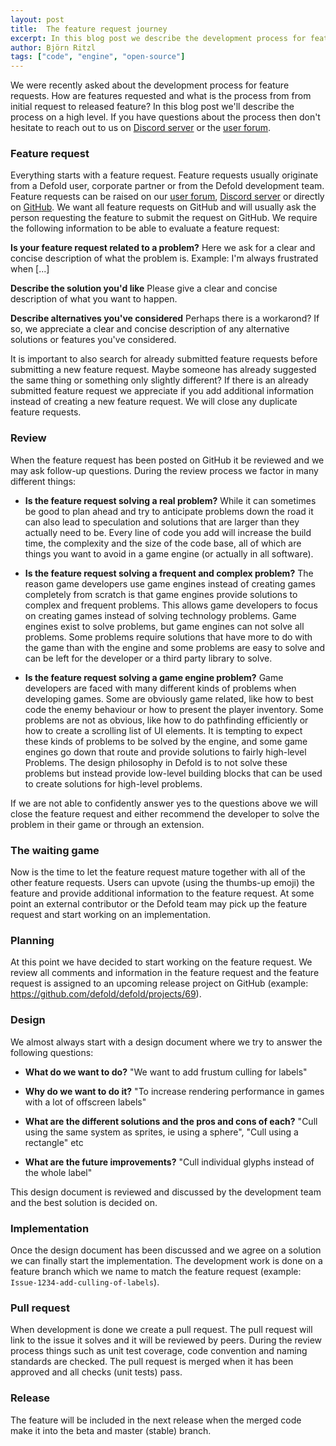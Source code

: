 ```yaml
---
layout: post
title:  The feature request journey
excerpt: In this blog post we describe the development process for feature requests
author: Björn Ritzl
tags: ["code", "engine", "open-source"]
---
```


We were recently asked about the development process for feature requests. How are features requested and what is the process from from initial request to released feature? In this blog post we'll describe the process on a high level. If you have questions about the process then don't hesitate to reach out to us on [Discord server](https://defold.com/discord) or the [user forum](https://forum.defold.com/).


### Feature request
Everything starts with a feature request. Feature requests usually originate from a Defold user, corporate partner or from the Defold development team. Feature requests can be raised on our [user forum](https://forum.defold.com/), [Discord server](https://defold.com/discord) or directly on [GitHub](https://github.com/defold/defold/issues/new?assignees=&labels=feature+request&template=feature_request.md&title=). We want all feature requests on GitHub and will usually ask the person requesting the feature to submit the request on GitHub. We require the following information to be able to evaluate a feature request:

**Is your feature request related to a problem?**
Here we ask for a clear and concise description of what the problem is. Example: I'm always frustrated when [...]

**Describe the solution you'd like**
Please give a clear and concise description of what you want to happen.

**Describe alternatives you've considered**
Perhaps there is a workarond? If so, we appreciate a clear and concise description of any alternative solutions or features you've considered.

It is important to also search for already submitted feature requests before submitting a new feature request. Maybe someone has already suggested the same thing or something only slightly different? If there is an already submitted feature request we appreciate if you add additional information instead of creating a new feature request. We will close any duplicate feature requests.


### Review
When the feature request has been posted on GitHub it be reviewed and we may ask follow-up questions. During the review process we factor in many different things:

* **Is the feature request solving a real problem?** While it can sometimes be good to plan ahead and try to anticipate problems down the road it can also lead to speculation and solutions that are larger than they actually need to be. Every line of code you add will increase the build time, the complexity and the size of the code base, all of which are things you want to avoid in a game engine (or actually in all software).

* **Is the feature request solving a frequent and complex problem?** The reason game developers use game engines instead of creating games completely from scratch is that game engines provide solutions to complex and frequent problems. This allows game developers to focus on creating games instead of solving technology problems. Game engines exist to solve problems, but game engines can not solve all problems. Some problems require solutions that have more to do with the game than with the engine and some problems are easy to solve and can be left for the developer or a third party library to solve.

* **Is the feature request solving a game engine problem?** Game developers are faced with many different kinds of problems when developing games. Some are obviously game related, like how to best code the enemy behaviour or how to present the player inventory. Some problems are not as obvious, like how to do pathfinding efficiently or how to create a scrolling list of UI elements. It is tempting to expect these kinds of problems to be solved by the engine, and some game engines go down that route and provide solutions to fairly high-level Problems. The design philosophy in Defold is to not solve these problems but instead provide low-level building blocks that can be used to create solutions for high-level problems.

If we are not able to confidently answer yes to the questions above we will close the feature request and either recommend the developer to solve the problem in their game or through an extension.


### The waiting game
Now is the time to let the feature request mature together with all of the other feature requests. Users can upvote (using the thumbs-up emoji) the feature and provide additional information to the feature request. At some point an external contributor or the Defold team may pick up the feature request and start working on an implementation.


### Planning
At this point we have decided to start working on the feature request. We review all comments and information in the feature request and the feature request is assigned to an upcoming release project on GitHub (example: https://github.com/defold/defold/projects/69).


### Design
We almost always start with a design document where we try to answer the following questions:

* **What do we want to do?**
"We want to add frustum culling for labels"

* **Why do we want to do it?**
"To increase rendering performance in games with a lot of offscreen labels"

* **What are the different solutions and the pros and cons of each?**
"Cull using the same system as sprites, ie using a sphere", "Cull using a rectangle" etc

* **What are the future improvements?**
"Cull individual glyphs instead of the whole label"

This design document is reviewed and discussed by the development team and the best solution is decided on.


### Implementation
Once the design document has been discussed and we agree on a solution we can finally start the implementation. The development work is done on a feature branch which we name to match the feature request (example: `Issue-1234-add-culling-of-labels`).


### Pull request
When development is done we create a pull request. The pull request will link to the issue it solves and it will be reviewed by peers. During the review process things such as unit test coverage, code convention and naming standards are checked. The pull request is merged when it has been approved and all checks (unit tests) pass.


### Release
The feature will be included in the next release when the merged code make it into the beta and master (stable) branch.



